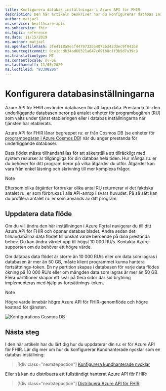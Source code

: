 ```yaml
---
title: Konfigurera databas inställningar i Azure API för FHIR
description: Den här artikeln beskriver hur du konfigurerar databas inställningar i Azure API för FHIR
author: matjazl
ms.service: healthcare-apis
ms.subservice: fhir
ms.topic: reference
ms.date: 11/15/2019
ms.author: matjazl
ms.openlocfilehash: 3fe4118a8ecf4479732ba4073b342d3ec9f941b8
ms.sourcegitcommit: 0ce1ccdb34ad60321a647c691b0cff3b9d7a39c8
ms.translationtype: MT
ms.contentlocale: sv-SE
ms.lasthandoff: 11/05/2020
ms.locfileid: "93398206"
---
```

# <a name="configure-database-settings"></a>Konfigurera databasinställningarna 

Azure API för FHIR använder databasen för att lagra data. Prestanda för den underliggande databasen beror på antalet enheter för programbegäran (RU) som valts under tjänst etableringen eller i databas inställningarna när tjänsten har etablerats.

Azure API för FHIR lånar begreppet ru: er från Cosmos DB (se enheter för [programbegäran i Azure Cosmos DB](../cosmos-db/request-units.md)) när du anger prestanda för underliggande databaser. 

Data flödet måste tillhandahållas för att säkerställa att tillräckligt med system resurser är tillgängliga för din databas hela tiden. Hur många ru: er du behöver för ditt program beror på vilka åtgärder du utför. Åtgärder kan vara från enkel läsning och skrivning till mer komplexa frågor. 

> [!NOTE]
> Eftersom olika åtgärder förbrukar olika antal RU returnerar vi det faktiska antalet ru: er som förbrukas i alla API-anrop i svars huvudet. På så sätt kan du profilera antalet ru: er som används av ditt program.

## <a name="update-throughput"></a>Uppdatera data flöde

Om du vill ändra den här inställningen i Azure Portal navigerar du till ditt Azure API för FHIR och öppnar databas bladet. Ändra sedan det tillhandahållna data flödet till önskat värde beroende på dina prestanda behov. Du kan ändra värdet upp till högst 10 000 RU/s. Kontakta Azure-supporten om du behöver ett högre värde.

Om databas data flödet är större än 10 000 RU/s eller om data som lagras i databasen är mer än 50 GB, måste klient programmet kunna hantera fortsättnings-token. En ny partition skapas i databasen för varje data flödes ökning på 10 000 RU/s eller om mängden data som lagras är mer än 50 GB. Flera partitioner skapar ett svar på flera sidor där sid brytning implementeras med hjälp av fortsättnings-token.

> [!NOTE] 
> Högre värde innebär högre Azure API för FHIR-genomflöde och högre kostnad för tjänsten.

![Konfigurations Cosmos DB](media/database/database-settings.png)

## <a name="next-steps"></a>Nästa steg

I den här artikeln har du lärt dig hur du uppdaterar din ru: er för Azure API för FHIR. Lär dig mer om hur du konfigurerar Kundhanterade nycklar som en databas inställning:

>[!div class="nextstepaction"]
>[Konfigurera kundhanterade nycklar](customer-managed-key.md)

Eller så kan du distribuera ett fullständigt hanterat Azure API för FHIR:
 
>[!div class="nextstepaction"]
>[Distribuera Azure API för FHIR](fhir-paas-portal-quickstart.md)